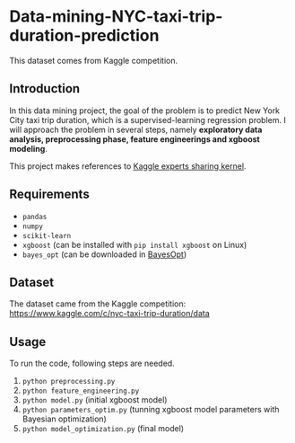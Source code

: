 # Data-mining-NYC-taxi-trip-duration-prediction
This dataset comes from Kaggle competition.

## Introduction
In this data mining project, the goal of the problem is to predict New York City taxi trip duration, which is a supervised-learning regression problem. I will approach the problem in several steps, namely **exploratory data analysis, preprocessing phase, feature engineerings and xgboost modeling**.

This project makes references to [Kaggle experts sharing kernel](https://github.com/mxbi/mlnd-capstone).

## Requirements
* ``pandas``
* ``numpy``
* ``scikit-learn``
* ``xgboost`` (can be installed with ``pip install xgboost`` on Linux)
* ``bayes_opt`` (can be downloaded in [BayesOpt](https://github.com/rmcantin/bayesopt))

## Dataset
The dataset came from the Kaggle competition: https://www.kaggle.com/c/nyc-taxi-trip-duration/data

## Usage
To run the code, following steps are needed.
1. ``python preprocessing.py``
2. ``python feature_engineering.py``
3. ``python model.py`` (initial xgboost model)
4. ``python parameters_optim.py`` (tunning xgboost model parameters with Bayesian optimization)
5. ``python model_optimization.py`` (final model)


